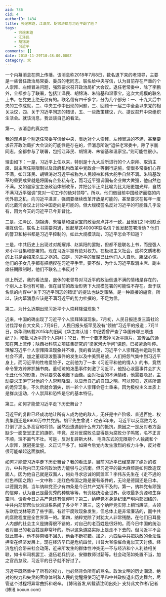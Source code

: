 ```yaml
---
aid: 786
cid: 4
authorID: 1434
title: 穷途末路，江泽民、胡锦涛都与习近平翻了脸？
tags:
    - 穷途末路
    - 江泽民
    - 胡锦涛
    - 习近平
comments: []
date: 2018-11-29T10:48:00.000Z
category: 水
---
```


一个内幕消息在网上传播。该消息称2018年7月8日，数名退下来的老领导，主要是一些曾任政治局常委、委员的老同志，联名给中央写信，认为目前存在严重的个人崇拜、左倾冒进问题，强烈要求召开政治局扩大会议。退任老常委中，除了李鹏外，全都参与了联署，包括江泽民、胡锦涛、朱镕基和温家宝。这次大规模的联名上书，在党史上绝无仅有的。联名信有四千多字，分为几个部分：一、十九大后中央的工作成就，二、中央工作中出现的问题，三、回顾十一届三中全会以来党的相关决议，四、关于习近平同志的错误，五、一些政策建议，六、提议召开中央组织生活会。就该消息，我谈谈自己的看法。

第一，该消息的真实性

我的观点是个别退任常委写信给中央，表达对个人崇拜、左倾冒进的不满，甚至要求召开政治局扩大会议的可能性是存在的，但消息所说“退任老常委中，除了李鹏同志，全都参与了联署，包括江泽民、胡锦涛、朱镕基和温家宝。”则可能性很小。

理由如下：一是，习近平上任以来，特别是十九大后所进行的个人崇拜、取消主席、副主席任期限制以及政府机构改革中党政合一等倒行逆施，使很多常委们心存不满。如江泽民、胡锦涛对习近平被称为人民领袖和伟大舵手自然不满。朱镕基改革的重要成果就是将国有企业私有化，而习近平强调国有企业做大做强，他自然也不满。又如温家宝主张政治体制改革，并把公平正义比喻为比太阳更加光辉，自然不满习近平强调“党对一切工作的绝对领导”。所以，他们借目前中国经济面临的内忧外患之机，向习近平进言，强调要继续改革开放是可能的，甚至要求在每年一度的北戴河会议上讨论中国走向是可能的。但大规模签名反对习近平的可能性几乎没有，因为今天的习近平已今非昔比。

二是，江泽民、胡锦涛、朱镕基和温家宝的政治观点并不一致，且他们之间也缺乏相互信任。联名上书需要沟通，谁起草这4000字联名信？谁发起签署活动？他们的警卫和秘书都是习近平控制的，如此大规模活动，习近平怎会不知道？

三是，中共历史上出现过对胡耀邦、赵紫阳的罢黜，但都不是联名上书，而是强人邓小平召集和部署的。现在习近平握有绝对权力。在极权主义社会，这种文质彬彬的上书是会招来杀生之祸的。四是，习近平的反腐已让他们人人自危、胆战心惊。他们的子女几乎都有把柄捏在习近平手里。要不然，为什么习近平取消主席、副主席任期限制时，他们不联名上书反对？

综上所述，我的看法是，退休的老领导对习近平的政治倒退不满的情绪是存在的，个别人上书也有可能，但在目前的政治形势下大规模签署的可能性不存在。至于联名信的内容中“关于习近平同志的错误”的提法也缺乏策略，是一种直接的逼宫。所以，该内幕消息应该是不满习近平的势力杜撰的，不足为信。

第二，为什么近期出现习近平个人崇拜降温现象？

近来，中国的确出现了习近平个人崇拜降温现象。7月初，人民日报连发三篇社论讨伐浮夸自大文风；7月9日，人民日报头版罕见没有“领袖”习近平的报道；7月11日，新华网转载2015年的旧闻《华主席认错：中纪委曾严查了华国锋哪三项违纪？》，暗批习近平的个人崇拜；12日，有一个要求撤掉习近平照片、宣传品的通知在网上流传；陕西社科院立项征集研究的“梁家河大学问”课题，已被紧急叫停。理解习近平个人崇拜降温现象并不难，我的看法是，习近平个人崇拜造神运动引发社会不满，加之董瑶琼泼墨事件的发生以及中美贸易战，人们把怨气集中到习近平身上。而习近平的性格爱脸子，之前他为了一本《习近平和他的情人》的书，竟然命令警方跨界抓捕书商。董瑶琼的泼墨事件刺激了习近平，他担心泼墨事件会扩大化丑化他的形象，所以要求各地撤下画像。面对社会的不满情绪，他需要隐忍，主动要求王沪宁对他的个人崇拜降温，以显示自己的自知之明。可以预见，这些所谓的诡异现象，不久后就会消失，新一轮个人崇拜会卷土重来。因为极权主义本质上是群众运动，个人崇拜和恐怖是它的基本特征。

第三，如何才能使习近平走下历史舞台？

习近平的复辟已经成功地让所有人成为他的敌人，无任是中产阶级、普通百姓、权贵集团还是8900万中共党员。胡平先生曾说：过去5年来，习近平以反腐败为名打倒了那么多高官和将领，居然没遭遇到什么有力的抵抗，原因之一是反对者方面缺少一面堂堂正正的旗帜。毕竟，反对反腐败总显得是为腐败分子鸣冤，名不正言不顺，理不直气不壮。可是，反对复辟斯大林、 毛泽东式的无限期个人独裁和个人崇拜，就冠冕堂皇、义正词严多了。如果今后党内发生激烈的权力斗争，反对者很可能举起这面旗帜。

如何才能使习近平走下历史舞台？我的看法是，目前习近平已经掌握了绝对的权力，中共党内已无任何政治势力能够与之抗衡。但习近平的最大麻烦是如何改造双面人，因为他自己就是双面人，何处寻求忠诚的同盟军？李伟东先生在《走不通的红色帝国之路》一文中称：走红色帝国之路是要有条件的，无论是德国还是日本。以德国为例，当年纳粹党至少有四条是今日共产党所不及的。第一，纳粹党有顽强的信仰，认为自己是最优秀的种族等等，有资格统治全世界，获取最多资源和生存空间，请看今日之共产党还有信仰吗？第二，纳粹党本身是纪律严明内部团结的，中共内部帮帮伙伙派派系系闹了多少年？第三，这个纳粹党实际上相当廉洁，占领东欧后戈林等弄了些字画，有若干腐败现象发生，但总体上是非常廉洁的，而中共的腐败程度是全世界第一的。第四，纳粹党除了对犹太人非常残酷，在他们日耳曼人内部的社会主义是搞得很不错的，对自己的老百姓是很好的。而今日中国的统治者对自己的老百姓是非常坏的。所以这条道路实际上是走不下去的。但习近平不会就此罢手，他不碰南墙不回头，他会不断犯错。加之，六四后中共把执政的合法性押宝在经济发展上，现在经济早已是危机四伏，川普大爷像催命鬼似天天讨债。经济危机会带来社会动荡，近来所发生的群体性冲突无一不与经济和个人利益相关联，如卡车司机罢工、退伍老兵抗议、安徽教师讨薪等。社会动荡如处置不当，加之官员怠政，习近平的日子就不好过了。

习近平既然集中了所有的权力，也必然背负所有的骂名。政治文明的历史潮流、绝对的权力和失灵的官僚体制和人民的觉醒将使习近平和中共政权退出历史舞台，尽管这个过程将异常曲折和艰辛。 \[博讯首发,转载请注明出处\]- 支持此文作者/记者(博讯 boxun.com)
